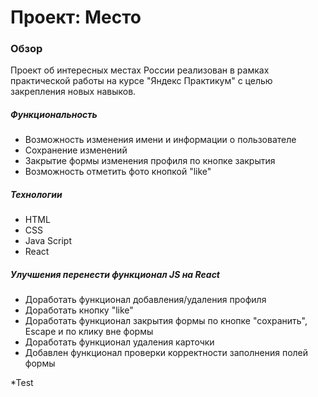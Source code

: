 # Проект: Место

### Обзор
Проект об интересных местах России реализован в рамках практической работы на курсе "Яндекс Практикум" с целью закрепления новых навыков.

##### Функциональность
* Возможность изменения имени и информации о пользователе
* Сохранение изменений
* Закрытие формы изменения профиля по кнопке закрытия
* Возможность отметить фото кнопкой "like"

##### Технологии
* HTML
* CSS
* Java Script
* React

##### Улучшения перенести  функционал JS на React
* Доработать функционал добавления/удаления профиля
* Доработать кнопку "like" 
* Доработать функционал закрытия формы по кнопке "сохранить", Escape и по клику вне формы
* Доработать функционал удаления карточки
* Добавлен функционал проверки корректности заполнения полей формы

*Test